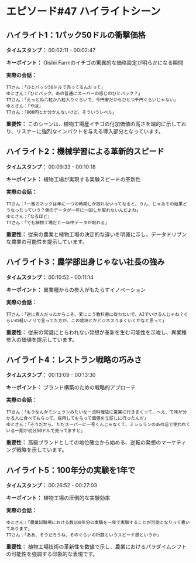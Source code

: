 # エピソード#47 ハイライトシーン

## ハイライト1：1パック50ドルの衝撃価格
**タイムスタンプ：** 00:02:11 - 00:02:47

**キーポイント：** Oishii Farmのイチゴの驚異的な価格設定が明らかになる瞬間

**実際の会話：**
```
TTさん：「ひとパック50ドルで売ってるんだって」
ゆとさん：「ひとパック、あの普通にスーパーの感じのひとパック？」
TTさん：「えっとね六粒か八粒入りぐらいで、今円安だからひとつ千円ぐらいじゃない」
ゆとさん：「やば」
TTさん：「800円とか分かんないけど、そういうレベル」
```

**重要性：** このシーンは、植物工場産イチゴの付加価値の高さを端的に示しており、リスナーに強烈なインパクトを与える導入部分となっています。

## ハイライト2：機械学習による革新的スピード
**タイムスタンプ：** 00:09:33 - 00:10:18

**キーポイント：** 植物工場が実現する実験スピードの革新性

**実際の会話：**
```
TTさん：「一番のネックは年に一つの時期しか取れないってなると、うん、じゃあその結果どうなったっていう？側のデータが一年に一回しか取れないんだよね」
ゆとさん：「なるほど」
TTさん：「でも植物工場だと一年中データが取れる」
```

**重要性：** 従来の農業と植物工場の決定的な違いを明確に示し、データドリブンな農業の可能性を提示しています。

## ハイライト3：農学部出身じゃない社長の強み
**タイムスタンプ：** 00:10:52 - 00:11:14

**キーポイント：** 異業種からの参入がもたらすイノベーション

**実際の会話：**
```
TTさん：「逆に素人だったからこそ、変にこう教科書に従わないで、AIでいけるんじゃね？ぐらいの軽いノリで言ってた方が、この栽培とかビジネスうまくいくかなと思って」
```

**重要性：** 従来の常識にとらわれない発想が革新を生む可能性を示唆し、異業種参入の価値を提示しています。

## ハイライト4：レストラン戦略の巧みさ
**タイムスタンプ：** 00:13:09 - 00:13:30

**キーポイント：** ブランド構築のための戦略的アプローチ

**実際の会話：**
```
TTさん：「もうなんかミシュランみたいな一流料理店に営業に行きまくって、へえ、で味が分かる人に食べてもらって、採用してもらって価値を立証しに行ったんだ」
ゆとさん：「そうだから、ただスーパーに一号くんじゃなくて、ミシュランのあの店で使われている一期が初分50ドルで売ってますと」
```

**重要性：** 高級ブランドとしての地位確立から始める、逆転の発想のマーケティング戦略を示しています。

## ハイライト5：100年分の実験を1年で
**タイムスタンプ：** 00:26:52 - 00:27:03

**キーポイント：** 植物工場の圧倒的な実験効率

**実際の会話：**
```
ゆとさん：「農業試験場における数100年分の実験を一年で実験することが可能となりって書いてあります」
TTさん：「ああ、そうだろうね、そのぐらいの桁数というスピード感というか」
```

**重要性：** 植物工場技術の革新性を数値で示し、農業におけるパラダイムシフトの可能性を強調する印象的な表現です。